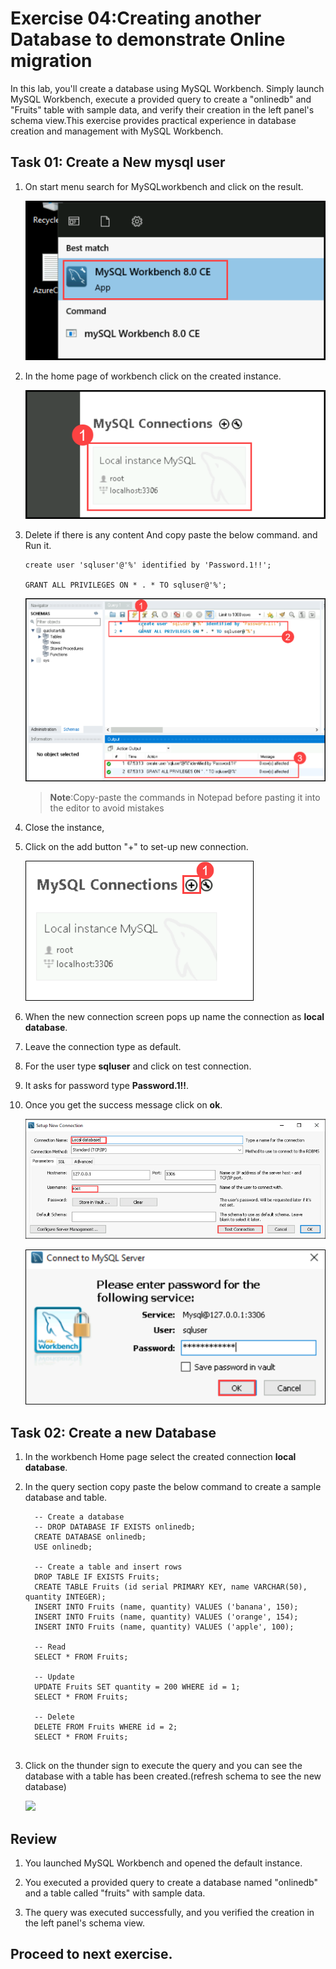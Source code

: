 # Exercise 04:Creating another Database to demonstrate Online migration

In this lab, you'll create a database using MySQL Workbench. Simply launch MySQL Workbench, execute a provided query to create a "onlinedb" and "Fruits" table with sample data, and verify their creation in the left panel's schema view.This exercise provides practical experience in database creation and management with MySQL Workbench.

## Task 01: Create a New mysql user 

1. On start menu search for MySQLworkbench and click on the result.

   ![](Media/017.png)

1. In the home page of workbench click on the created instance.

   ![](Media/037.png)

1. Delete if there is any content And copy paste the below command. and Run it.

   ```
   create user 'sqluser'@'%' identified by 'Password.1!!';

   GRANT ALL PRIVILEGES ON * . * TO sqluser@'%';

   ```

   ![](Media/038.png)

   >**Note**:Copy-paste the commands in Notepad before pasting it into the editor to avoid mistakes

1. Close the instance,

1. Click on the add button "+" to set-up new connection.

   ![](Media/fourteen.png)

1. When the new connection screen pops up name the connection as **local database**.

1. Leave the connection type as default.

1. For the user type **sqluser** and click on test connection.

1. It asks for password type **Password.1!!**.

1. Once you get the success message click on **ok**.

   ![](Media/fifteen.png)

   ![](Media/thirteen.png)

## Task 02: Create a new Database

1. In the workbench Home page select the created connection **local database**.

1. In the query section copy paste the below command to create a sample database and table.

   ```
     -- Create a database
     -- DROP DATABASE IF EXISTS onlinedb;
     CREATE DATABASE onlinedb;
     USE onlinedb;
     
     -- Create a table and insert rows
     DROP TABLE IF EXISTS Fruits;
     CREATE TABLE Fruits (id serial PRIMARY KEY, name VARCHAR(50), quantity INTEGER);
     INSERT INTO Fruits (name, quantity) VALUES ('banana', 150);
     INSERT INTO Fruits (name, quantity) VALUES ('orange', 154);
     INSERT INTO Fruits (name, quantity) VALUES ('apple', 100);
     
     -- Read
     SELECT * FROM Fruits;
     
     -- Update
     UPDATE Fruits SET quantity = 200 WHERE id = 1;
     SELECT * FROM Fruits;
     
     -- Delete
     DELETE FROM Fruits WHERE id = 2;
     SELECT * FROM Fruits;
     
     ```
    

1. Click on the thunder sign to execute the query and you can see the database with a table has been created.(refresh schema to see the new database)

   ![](Media/044.png)

## Review

1. You launched MySQL Workbench and opened the default instance.

1. You executed a provided query to create a database named "onlinedb" and a table called "fruits" with sample data.

1. The query was executed successfully, and you verified the creation in the left panel's schema view.

## Proceed to next exercise.
